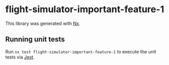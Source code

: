 # flight-simulator-important-feature-1

This library was generated with [Nx](https://nx.dev).

## Running unit tests

Run `nx test flight-simulator-important-feature-1` to execute the unit tests via [Jest](https://jestjs.io).
